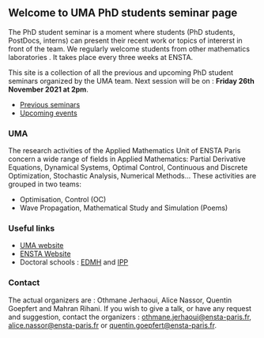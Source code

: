 ## Welcome to UMA PhD students seminar page

The PhD student seminar is a moment where students (PhD students, PostDocs, interns) can present their recent work or topics of intererst in front of the team. We regularly welcome students from other mathematics laboratories . It takes place every three weeks at ENSTA. 

This site is a collection of all the previous and upcoming PhD student seminars organized by the UMA team.
Next session will be on : **Friday 26th November 2021 at 2pm**.

- [Previous seminars](_pages/Previous_seminars.md)
- [Upcoming events](_pages/Upcoming_events.md)


### UMA

The research activities of the Applied Mathematics Unit of ENSTA Paris concern a wide range of fields in Applied Mathematics: Partial Derivative Equations, Dynamical Systems, Optimal Control, Continuous and Discrete Optimization, Stochastic Analysis, Numerical Methods... These activities are grouped in two teams:
- Optimisation, Control (OC)
- Wave Propagation, Mathematical Study and Simulation (Poems)

### Useful links

- [UMA website](https://uma.ensta-paris.fr/)
- [ENSTA Website](https://www.ensta-paris.fr/)
- Doctoral schools : [EDMH](https://www.universite-paris-saclay.fr/ecoles-doctorales/mathematiques-hadamard-edmh) and [IPP](https://www.ip-paris.fr/education/doctorat/ecole-doctorale-ip-paris)



### Contact

The actual organizers are : Othmane Jerhaoui, Alice Nassor, Quentin Goepfert and Mahran Rihani.
If you wish to give a talk, or have any request and suggestion, contact the organizers :  [othmane.jerhaoui@ensta-paris.fr](mailto:othmane.jerhaoui@ensta-paris.fr), [alice.nassor@ensta-paris.fr](mailto:alice.nassor@ensta-paris.fr) or [quentin.goepfert@ensta-paris.fr](mailto:quentin.goepfert@ensta-paris.fr).
